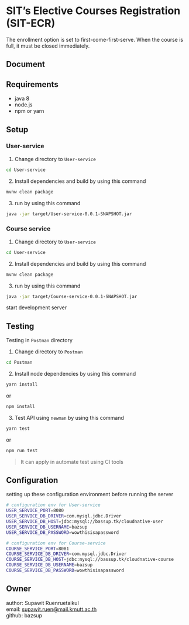 # SIT’s Elective Courses Registration (SIT-ECR)
The enrollment option is set to first-come-first-serve. When the course is full, it must be closed immediately.

## Document

## Requirements
- java 8
- node.js
- npm or yarn

## Setup
### User-service
1. Change directory to `User-service`
```bash
cd User-service
```
2. Install dependencies and build by using this command
```bash
mvnw clean package
```
3. run by using this command
```bash
java -jar target/User-service-0.0.1-SNAPSHOT.jar
```

### Course service
1. Change directory to `User-service`
```bash
cd User-service
```
2. Install dependencies and build by using this command
```bash
mvnw clean package
```
3. run by using this command
```bash
java -jar target/Course-service-0.0.1-SNAPSHOT.jar
``` 

start development server


## Testing
Testing in `Postman` directory
1. Change directory to `Postman`
```bash
cd Postman
```
2. Install node dependencies by using this command
```bash
yarn install
```
or
```bash
npm install
```
3. Test API using `newman` by using this command
```bash
yarn test
```
or
```bash
npm run test
```

> It can apply in automate test using CI tools

## Configuration
setting up these configuration environment before running the server
```bash
# configuration env for User-service
USER_SERVICE_PORT=8080
USER_SERVICE_DB_DRIVER=com.mysql.jdbc.Driver
USER_SERVICE_DB_HOST=jdbc:mysql://bassup.tk/cloudnative-user
USER_SERVICE_DB_USERNAME=bazsup
USER_SERVICE_DB_PASSWORD=wowthisisapassword

# configuration env for Course-service
COURSE_SERVICE_PORT=8081
COURSE_SERVICE_DB_DRIVER=com.mysql.jdbc.Driver
COURSE_SERVICE_DB_HOST=jdbc:mysql://bassup.tk/cloudnative-course
COURSE_SERVICE_DB_USERNAME=bazsup
COURSE_SERVICE_DB_PASSWORD=wowthisisapassword
```

## Owner
author: Supawit Ruenruetaikul  
email: supawit.ruen@mail.kmutt.ac.th  
github: bazsup


